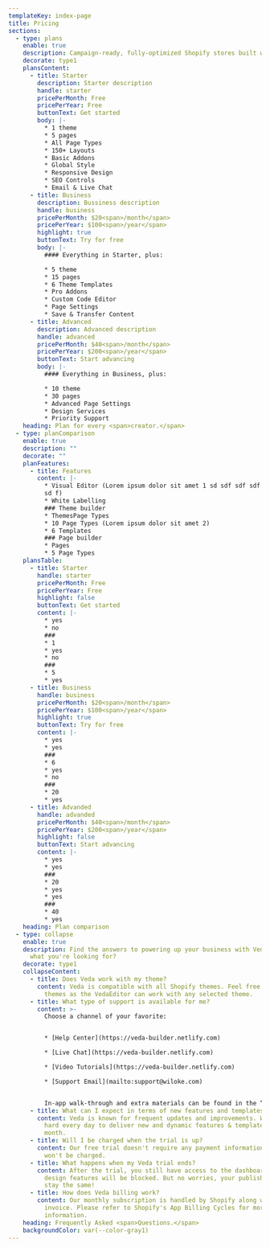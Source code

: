 ```yaml
---
templateKey: index-page
title: Pricing
sections:
  - type: plans
    enable: true
    description: Campaign-ready, fully-optimized Shopify stores built with half the
    decorate: type1
    plansContent:
      - title: Starter
        description: Starter description
        handle: starter
        pricePerMonth: Free
        pricePerYear: Free
        buttonText: Get started
        body: |-
          * 1 theme
          * 5 pages
          * All Page Types
          * 150+ Layouts
          * Basic Addons
          * Global Style
          * Responsive Design
          * SEO Controls
          * Email & Live Chat
      - title: Business
        description: Bussiness description
        handle: business
        pricePerMonth: $20<span>/month</span>
        pricePerYear: $100<span>/year</span>
        highlight: true
        buttonText: Try for free
        body: |-
          #### Everything in Starter, plus:

          * 5 theme
          * 15 pages
          * 6 Theme Templates
          * Pro Addons
          * Custom Code Editor
          * Page Settings
          * Save & Transfer Content
      - title: Advanced
        description: Advanced description
        handle: advanced
        pricePerMonth: $40<span>/month</span>
        pricePerYear: $200<span>/year</span>
        buttonText: Start advancing
        body: |-
          #### Everything in Business, plus:

          * 10 theme
          * 30 pages
          * Advanced Page Settings
          * Design Services
          * Priority Support
    heading: Plan for every <span>creator.</span>
  - type: planComparison
    enable: true
    description: ""
    decorate: ""
    planFeatures:
      - title: Features
        content: |-
          * Visual Editor (Lorem ipsum dolor sit amet 1 sd sdf sdf sdf sdf sdf
          sd f)
          * White Labelling
          ### Theme builder
          * ThemesPage Types
          * 10 Page Types (Lorem ipsum dolor sit amet 2)
          * 6 Templates
          ### Page builder
          * Pages
          * 5 Page Types
    plansTable:
      - title: Starter
        handle: starter
        pricePerMonth: Free
        pricePerYear: Free
        highlight: false
        buttonText: Get started
        content: |-
          * yes
          * no
          ###
          * 1
          * yes
          * no
          ###
          * 5
          * yes
      - title: Business
        handle: business
        pricePerMonth: $20<span>/month</span>
        pricePerYear: $100<span>/year</span>
        highlight: true
        buttonText: Try for free
        content: |-
          * yes
          * yes
          ###
          * 6
          * yes
          * no
          ###
          * 20
          * yes
      - title: Advanded
        handle: advanded
        pricePerMonth: $40<span>/month</span>
        pricePerYear: $200<span>/year</span>
        highlight: false
        buttonText: Start advancing
        content: |-
          * yes
          * yes
          ###
          * 20
          * yes
          * yes
          ###
          * 40
          * yes
    heading: Plan comparison
  - type: collapse
    enable: true
    description: Find the answers to powering up your business with Veda. Can't find
      what you're looking for?
    decorate: type1
    collapseContent:
      - title: Does Veda work with my theme?
        content: Veda is compatible with all Shopify themes. Feel free to switch between
          themes as the VedaEditor can work with any selected theme.
      - title: What type of support is available for me?
        content: >-
          Choose a channel of your favorite:


          * [Help Center](https://veda-builder.netlify.com)

          * [Live Chat](https://veda-builder.netlify.com)

          * [Video Tutorials](https://veda-builder.netlify.com)

          * [Support Email](mailto:support@wiloke.com)


          In-app walk-through and extra materials can be found in the “Help Center” section of the [Veda dashboard](http://app.veda.com) once you have our app installed!
      - title: What can I expect in terms of new features and templates?
        content: Veda is known for frequent updates and improvements. We are working
          hard every day to deliver new and dynamic features & templates every
          month.
      - title: Will I be charged when the trial is up?
        content: Our free trial doesn't require any payment information, so no, you
          won't be charged.
      - title: What happens when my Veda trial ends?
        content: After the trial, you still have access to the dashboard but all page
          design features will be blocked. But no worries, your published pages
          stay the same!
      - title: How does Veda billing work?
        content: Our monthly subscription is handled by Shopify along with its 30-day
          invoice. Please refer to Shopify's App Billing Cycles for more
          information.
    heading: Frequently Asked <span>Questions.</span>
    backgroundColor: var(--color-gray1)
---
```

